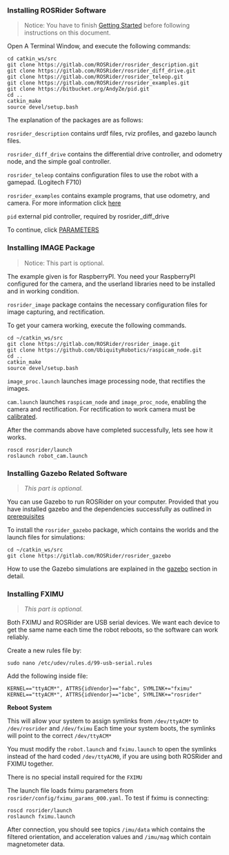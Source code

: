 ### Installing ROSRider Software

>Notice: You have to finish [Getting Started](START.md) before following instructions on this document.

Open A Terminal Window, and execute the following commands:

    cd catkin_ws/src
    git clone https://gitlab.com/ROSRider/rosrider_description.git
    git clone https://gitlab.com/ROSRider/rosrider_diff_drive.git
    git clone https://gitlab.com/ROSRider/rosrider_teleop.git
    git clone https://gitlab.com/ROSRider/rosrider_examples.git
    git clone https://bitbucket.org/AndyZe/pid.git
    cd ..
    catkin_make
    source devel/setup.bash

The explanation of the packages are as follows:

`rosrider_description` contains urdf files, rviz profiles, and gazebo launch files.

`rosrider_diff_drive` contains the differential drive controller, and odometry node, and the simple goal controller.

`rosrider_teleop` contains configuration files to use the robot with a gamepad. (Logitech F710)

`rosrider_examples` contains example programs, that use odometry, and camera. For more information click [here](EXAMPLES.md)

`pid` external pid controller, required by rosrider\_diff\_drive

To continue, click [PARAMETERS](PARAMS.md)

### Installing IMAGE Package

>Notice: This part is optional.

The example given is for RaspberryPI. You need your RaspberryPI configured for the camera, and the userland libraries need to be installed and in working condition.

`rosrider_image` package contains the necessary configuration files for image capturing, and rectification.

To get your camera working, execute the following commands.

```console
cd ~/catkin_ws/src  
git clone https://gitlab.com/ROSRider/rosrider_image.git  
git clone https://github.com/UbiquityRobotics/raspicam_node.git
cd ..
catkin_make
source devel/setup.bash
```

`image_proc.launch` launches image processing node, that rectifies the images.

`cam.launch` launches `raspicam_node` and `image_proc_node`, enabling the camera and rectification. For rectification to work camera must be [calibrated](CALIBRATION.md).

After the commands above have completed successfully, lets see how it works.

```console
roscd rosrider/launch
roslaunch robot_cam.launch
```


### Installing Gazebo Related Software

>*This part is optional.*

You can use Gazebo to run ROSRider on your computer. Provided that you have installed gazebo and the dependencies successfully as outlined in [prerequisites](PRE.md#gazebo)

To install the `rosrider_gazebo` package, which contains the worlds and the launch files for simulations:

```console
cd ~/catkin_ws/src
git clone https://gitlab.com/ROSRider/rosrider_gazebo
```

How to use the Gazebo simulations are explained in the [gazebo](GAZEBO.md) section in detail.

### Installing FXIMU

>*This part is optional.*

Both FXIMU and ROSRider are USB serial devices. We want each device to get the same name each time the robot reboots, so the software can work reliably.

Create a new rules file by:

```console
sudo nano /etc/udev/rules.d/99-usb-serial.rules
```

Add the following inside file:

```console
KERNEL=="ttyACM*", ATTRS{idVendor}=="fabc", SYMLINK+="fximu"
KERNEL=="ttyACM*", ATTRS{idVendor}=="1cbe", SYMLINK+="rosrider"
```

**Reboot System**

This will allow your system to assign symlinks from `/dev/ttyACM*` to `/dev/rosrider` and `/dev/fximu` Each time your system boots, the symlinks will point to the correct `/dev/ttyACM*`

You must modify the `robot.launch` and `fximu.launch` to open the symlinks instead of the hard coded `/dev/ttyACM0`, if you are using both ROSRider and FXIMU together.

There is no special install required for the `FXIMU`

The launch file loads fximu parameters from `rosrider/config/fximu_params_000.yaml`. To test if fximu is connecting:

```console
roscd rosrider/launch
roslaunch fximu.launch
```

After connection, you should see topics `/imu/data` which contains the filtered orientation, and acceleration values and `/imu/mag` which contain magnetometer data.



